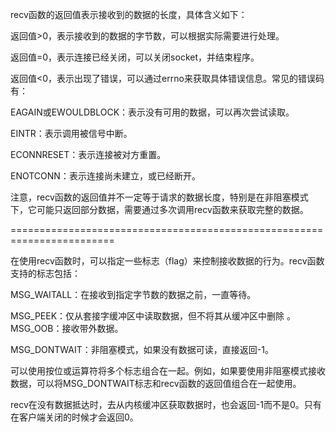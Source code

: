 recv函数的返回值表示接收到的数据的长度，具体含义如下：

返回值>0，表示接收到的数据的字节数，可以根据实际需要进行处理。

返回值=0，表示连接已经关闭，可以关闭socket，并结束程序。

返回值<0，表示出现了错误，可以通过errno来获取具体错误信息。常见的错误码有：

EAGAIN或EWOULDBLOCK：表示没有可用的数据，可以再次尝试读取。

EINTR：表示调用被信号中断。

ECONNRESET：表示连接被对方重置。

ENOTCONN：表示连接尚未建立，或已经断开。

注意，recv函数的返回值并不一定等于请求的数据长度，特别是在非阻塞模式下，它可能只返回部分数据，需要通过多次调用recv函数来获取完整的数据。

========================================================================

在使用recv函数时，可以指定一些标志（flag）来控制接收数据的行为。recv函数支持的标志包括：

MSG_WAITALL：在接收到指定字节数的数据之前，一直等待。

MSG_PEEK：仅从套接字缓冲区中读取数据，但不将其从缓冲区中删除
。
MSG_OOB：接收带外数据。

MSG_DONTWAIT：非阻塞模式，如果没有数据可读，直接返回-1。

可以使用按位或运算符将多个标志组合在一起。例如，如果要使用非阻塞模式接收数据，可以将MSG_DONTWAIT标志和recv函数的返回值组合在一起使用。

recv在没有数据抵达时，去从内核缓冲区获取数据时，也会返回-1而不是0。只有在客户端关闭的时候才会返回0。
